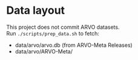 # Data layout

This project does not commit ARVO datasets.  
Run `./scripts/prep_data.sh` to fetch:

- data/arvo/arvo.db (from ARVO-Meta Releases)
- data/arvo/ARVO-Meta/
